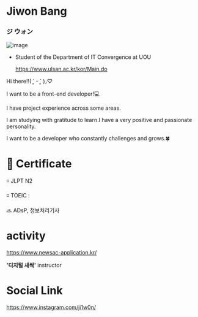 # Jiwon Bang

### ジ ウォン
![image](https://github.com/ji1won/ji1won/assets/141638383/ebf48ed2-2e72-4197-bd9d-0af734603e79)

- Student of the Department of IT Convergence at UOU
    
     https://www.ulsan.ac.kr/kor/Main.do


Hi there!!( ´͈ ᵕ `͈ )◞♡

I want to be a front-end developer!💻

I have project experience across some areas.

I am studying with gratitude to learn.I have a very positive and passionate personality.

I want to be a developer who constantly challenges and grows.🍀


# 📝 Certificate
◽ JLPT N2

◽ TOEIC : 

🔜 ADsP, 정보처리기사


# activity
https://www.newsac-application.kr/

**'디지털 새싹'** instructor


# Social Link
https://www.instagram.com/ji1w0n/



